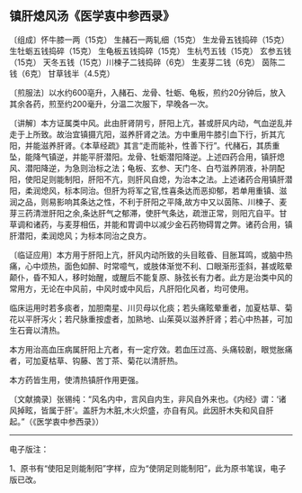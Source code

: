 ## 镇肝熄风汤《医学衷中参西录》

〔组成〕怀牛膝一两（15克） 生赭石一两轧细（15克） 生龙骨五钱捣碎（15克） 生牡蛎五钱捣碎（15克） 生龟板五钱捣碎（15克） 生杭芍五钱（15克） 玄参五钱（15克） 天冬五钱（15克）川楝子二钱捣碎（6克） 生麦芽二钱（6克） 茵陈二钱（6克） 甘草钱半（4.5克）

〔煎服法〕以水约600亳升，入赭石、龙骨、牡蛎、龟板，煎约20分钟后，放入其余各药，煎至约200毫升，分温二次服下，早晚各一次。 

〔讲解〕本方证属类中风。此由肝肾阴亏，肝阳上亢，甚或肝风内动，气血逆乱并走于上所致。故治宜镇摄亢阳，滋养肝肾之法。方中重用牛膝引血下行，折其亢阳，并能滋养肝肾。《本草经疏》其言“走而能补，性善下行”。代赭石，其质重坠，能降气镇逆，并能平肝潜阳。龙骨、牡蛎潜阳降逆。上述四药合用，镇肝熄风、潜阳降逆，为急则治标之法；龟板、玄参、天门冬、白芍滋养阴液，补阴配阳，使阳足则能制阳，肝阳不亢，则肝风自熄，为治本之法。上述诸药合用镇肝潜阳，柔润熄风，标本同治。但肝为将军之官,性喜条达而恶抑郁，若单用重镇、滋润之品，则易影响其条达之性，不利于肝阳之平降,故方中又以茵陈、川楝子、麦芽三药清泄肝阳之余,条达肝气之郁滞，使肝气条达，疏泄正常，则阳亢自平。甘草调和诸药，与麦芽相伍，并能和胃调中以减少金石药物碍胃之弊。诸药合用，镇肝潜阳，柔润熄风；为标本同治之良方。

〔临证应用〕本方用于肝阳上亢，肝风内动所致的头目眩昏、目胀耳鸣，或脑中热痛，心中烦热，面色如醉、时常噫气，或肢体渐觉不利、口眼渐形歪斜，甚或眩晕颠仆，昏不知人，移时始醒，或醒后不能复原、脉弦长有力者。此方是治类中风的常用方，无论在中风前，中风时或中风后，凡肝阳化风者，均可使用。

临床运用时若多痰者，加胆南星、川贝母以化痰；若头痛眩晕重者，加夏枯草、菊花以平肝泻火；若尺脉重按虚者，加熟地、山茱萸以滋养肝肾；若心中热甚，可加生石膏以清热。

本方用治高血压病属肝阳上亢者，有一定疗效。若血压过高、头痛较剧，眼觉胀痛者，可加夏枯草、钩藤、苦丁茶、菊花以清肝热。

本方药皆生用，使清热镇肝作用更强。 

〔文献摘录〕张锡纯：“风名内中，言风自内生，非风自外来也。《内经》谓：‘诸风掉眩，皆属于肝'。盖肝为木脏,木火炽盛，亦自有风。此因肝木失和风自肝起。”（《医学衷中参西录》）



------

电子版注：

1、原书有“使阳足则能制阳”字样，应为“使阴足则能制阳”，此为原书笔误，电子版已改。
